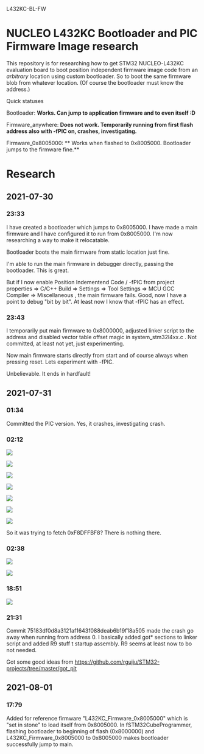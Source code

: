 L432KC-BL-FW


# NUCLEO L432KC Bootloader and PIC Firmware Image research

This repository is for researching how to get STM32 NUCLEO-L432KC evaluation board to boot position independent firmware image code from an *arbitrary* location using custom bootloader. So to boot the same firmware blob from whatever location. (Of course the bootloader must know the address.)

Quick statuses

Bootloader: **Works. Can jump to application firmware and to even itself :D**

Firmware_anywhere: **Does not work. Temporarily running from first flash address also with -fPIC on, crashes, investigating.**

Firmware_0x8005000: ** Works when flashed to 0x8005000. Bootloader jumps to the firmware fine.**

# Research

## 2021-07-30
### 23:33
I have created a bootloader which jumps to 0x8005000. I have made a main firmware and I have configured it to run from 0x8005000. I'm now researching a way to make it relocatable.

Bootloader boots the main firmware from static location just fine.

I'm able to run the main firmware in debugger directly, passing the bootloader. This is great.

But if I now enable Position Indementend Code / -fPIC from project properties => C/C++ Build => Settings => Tool Settings => MCU GCC Compiler => Miscellaneous , the main firmware fails. Good, now I have a point to debug "bit by bit". At least now I know that -fPIC has an effect.

### 23:43
I temporarily put main firmware to 0x8000000, adjusted linker script to the address and disabled vector table offset magic in system_stm32l4xx.c . Not committed, at least not yet, just experimenting.

Now main firmware starts directly from start and of course always when pressing reset. Lets experiment with -fPIC.

Unbelievable. It ends in hardfault!

## 2021-07-31

### 01:34
Committed the PIC version. Yes, it crashes, investigating crash.

### 02:12
![](cm4fw_001_hardfault_cfsr.jpg)

![](cm4fw_002_cfsr_address.jpg)

![](cm4fw_003_cfsr_overview.jpg)

![](cm4fw_004_cfsr_bits.jpg)

![](cm4fw_005_bfar_address.jpg)

![](cm4fw_006_bfar_overview.jpg)

![](cm4fw_007_bfar_fault_address.jpg)

So it was trying to fetch 0xF8DFFBF8? There is nothing there.

### 02:38

![](cm4fw_008_tickfreq_crash_fpic.jpg)

![](cm4fw_009_tickfreq_OK_non-fpic.jpg)

### 18:51

![](cm4fw_010_ram_comparison.jpg)

### 21:31

Commit 75183df0d8a3121af1643f088deab6b19f18a505 made the crash go away when running from address 0. I basically added got* sections to linker script and added R9 stuff t startup assembly. R9 seems at least now to bo not needed.

Got some good ideas from https://github.com/rgujju/STM32-projects/tree/master/got_plt

## 2021-08-01

### 17:79

Added for reference firmware "L432KC_Firmware_0x8005000" which is "set in stone" to load itself from 0x8005000. In fSTM32CubeProgrammer, flashing bootloader to beginning of flash (0x8000000) and L432KC_Firmware_0x8005000 to 0x8005000 makes bootloader successfully jump to main.
